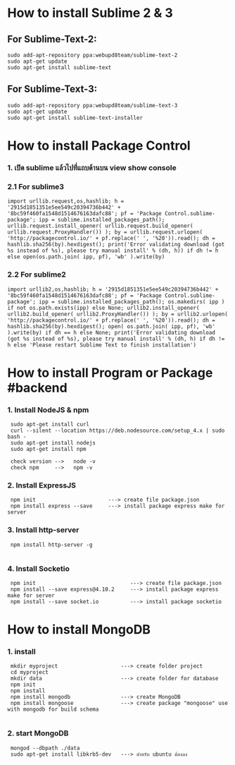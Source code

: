 # How to install Sublime 2 & 3

## For Sublime-Text-2:
```
sudo add-apt-repository ppa:webupd8team/sublime-text-2
sudo apt-get update
sudo apt-get install sublime-text

```
## For Sublime-Text-3:
```
sudo add-apt-repository ppa:webupd8team/sublime-text-3
sudo apt-get update
sudo apt-get install sublime-text-installer

```


# How to install Package Control

### 1. เปิด sublime แล้วไปที่แถบด้านบน view show console
### 2.1   For sublime3
```
import urllib.request,os,hashlib; h = '2915d1851351e5ee549c20394736b442' + '8bc59f460fa1548d1514676163dafc88'; pf = 'Package Control.sublime-package'; ipp = sublime.installed_packages_path(); urllib.request.install_opener( urllib.request.build_opener( urllib.request.ProxyHandler()) ); by = urllib.request.urlopen( 'http://packagecontrol.io/' + pf.replace(' ', '%20')).read(); dh = hashlib.sha256(by).hexdigest(); print('Error validating download (got %s instead of %s), please try manual install' % (dh, h)) if dh != h else open(os.path.join( ipp, pf), 'wb' ).write(by)
```
### 2.2   For sublime2
```
import urllib2,os,hashlib; h = '2915d1851351e5ee549c20394736b442' + '8bc59f460fa1548d1514676163dafc88'; pf = 'Package Control.sublime-package'; ipp = sublime.installed_packages_path(); os.makedirs( ipp ) if not os.path.exists(ipp) else None; urllib2.install_opener( urllib2.build_opener( urllib2.ProxyHandler()) ); by = urllib2.urlopen( 'http://packagecontrol.io/' + pf.replace(' ', '%20')).read(); dh = hashlib.sha256(by).hexdigest(); open( os.path.join( ipp, pf), 'wb' ).write(by) if dh == h else None; print('Error validating download (got %s instead of %s), please try manual install' % (dh, h) if dh != h else 'Please restart Sublime Text to finish installation')
```








# How to install Program or Package     #backend


### 1. Install NodeJS & npm
```
 sudo apt-get install curl
 curl --silent --location https://deb.nodesource.com/setup_4.x | sudo bash -
 sudo apt-get install nodejs
 sudo apt-get install npm
 
 check version -->   node -v
 check npm     -->   npm -v
```

### 2. Install ExpressJS
```
 npm init                       ---> create file package.json
 npm install express --save     ---> install package express make for server

```

### 3. Install http-server
```
 npm install http-server -g
 
```

### 4. Install Socketio
```
 npm init                              ---> create file package.json
 npm install --save express@4.10.2     ---> install package express make for server
 npm install --save socket.io          ---> install package socketio
```




# How to install MongoDB



### 1. install
```
 mkdir myproject                    ---> create folder project
 cd myproject
 mkdir data                         ---> create folder for database
 npm init
 npm install
 npm install mongodb                ---> create MongoDB
 npm install mongoose               ---> create package "mongoose" use with mongodb for build schema
 
```

### 2. start MongoDB
```
 mongod --dbpath ./data
 sudo apt-get install libkrb5-dev   ---> สำหรับ ubuntu ต้องลง 
```
